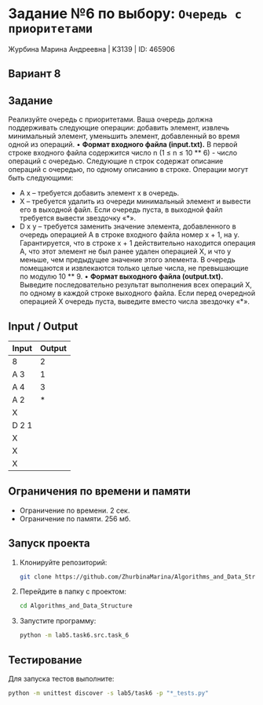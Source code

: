# Задание №6 по выбору: `Очередь с приоритетами`
Журбина Марина Андреевна | K3139 | ID: 465906

## Вариант 8

## Задание 
Реализуйте очередь с приоритетами. Ваша очередь должна поддерживать следующие операции: добавить элемент, извлечь минимальный элемент, уменьшить элемент, добавленный во время одной из операций.
• **Формат входного файла (input.txt).** В первой строке входного файла содержится число n (1 ≤ n ≤ 10 ** 6) - число операций с очередью.
Следующие n строк содержат описание операций с очередью, по одному описанию в строке. Операции могут быть следующими:
- A x – требуется добавить элемент x в очередь.
- X – требуется удалить из очереди минимальный элемент и вывести его в выходной файл. Если очередь пуста, в выходной файл требуется вывести звездочку «*».
- D x y – требуется заменить значение элемента, добавленного в очередь операцией A в строке входного файла номер x + 1, на y. Гарантируется, что в строке x + 1 действительно находится операция A, что этот элемент не был ранее удален операцией X, и что y меньше, чем предыдущее значение этого элемента.
В очередь помещаются и извлекаются только целые числа, не превышающие по модулю 10 ** 9.
• **Формат выходного файла (output.txt).** Выведите последовательно результат выполнения всех операций X, по одному в каждой строке выходного файла. Если перед очередной операцией X очередь пуста, выведите вместо числа звездочку «*».

## Input / Output 

| Input    | Output |
|----------|----------|
| 8    | 2   |
| A 3    | 1   |
| A 4    | 3   |
| A 2    | *   |
| X    |    |
| D 2 1    |    |
| X    |    |
| X    |    |
| X    |    |

## Ограничения по времени и памяти

- Ограничение по времени. 2 сек.
- Ограничение по памяти. 256 мб.

## Запуск проекта
1. Клонируйте репозиторий:
   ```bash
   git clone https://github.com/ZhurbinaMarina/Algorithms_and_Data_Structure.git
   ```
2. Перейдите в папку с проектом:
   ```bash
   cd Algorithms_and_Data_Structure
   ```
3. Запустите программу:
   ```bash
   python -m lab5.task6.src.task_6
   ```

## Тестирование
Для запуска тестов выполните:
```bash
python -m unittest discover -s lab5/task6 -p "*_tests.py"
```